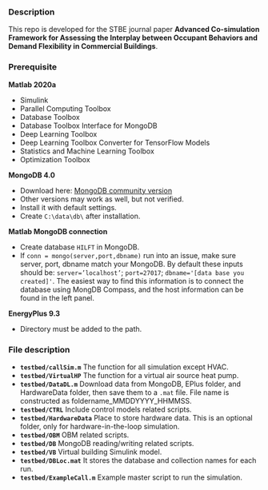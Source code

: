 ### Description
This repo is developed for the STBE journal paper **Advanced Co-simulation Framework for Assessing the Interplay between Occupant Behaviors and Demand Flexibility in Commercial Buildings**.

### Prerequisite
**Matlab 2020a**
- Simulink
- Parallel Computing Toolbox
- Database Toolbox
- Database Toolbox Interface for MongoDB
- Deep Learning Toolbox 
- Deep Learning Toolbox Converter for TensorFlow Models
- Statistics and Machine Learning Toolbox
- Optimization Toolbox

**MongoDB 4.0**
- Download here: [MongoDB community version](https://www.mongodb.com/try/download/community)
- Other versions may work as well, but not verified.
- Install it with default settings.
- Create `C:\data\db\` after installation.

**Matlab MongoDB connection** 
- Create database `HILFT` in MongoDB.
- If `conn = mongo(server,port,dbname)` run into an issue, make sure server, port, dbname match your MongoDB. By default these inputs should be: `server=’localhost’`; `port=27017`; `dbname='[data base you created]'`. The easiest way to find this information is to connect the database using MongDB Compass, and the host information can be found in the left panel.

**EnergyPlus 9.3**
- Directory must be added to the path.

### File description
- **`testbed/callSim.m`** The function for all simulation except HVAC.
- **`testbed/VirtualHP`** The function for a virtual air source heat pump.
- **`testbed/DataDL.m`** Download data from MongoDB, EPlus folder, and HardwareData folder, then save them to a `.mat` file. File name is constructed as foldername_MMDDYYYY_HHMMSS.
- **`testbed/CTRL`** Include control models related scripts. 
- **`testbed/HardwareData`** Place to store hardware data. This is an optional folder, only for hardware-in-the-loop simulation.
- **`testbed/OBM`** OBM related scripts.
- **`testbed/DB`** MongoDB reading/writing related scripts.
- **`testbed/VB`** Virtual building Simulink model.
- **`testbed/DBLoc.mat`** It stores the database and collection names for each run. 
- **`testbed/ExampleCall.m`** Example master script to run the simulation.
